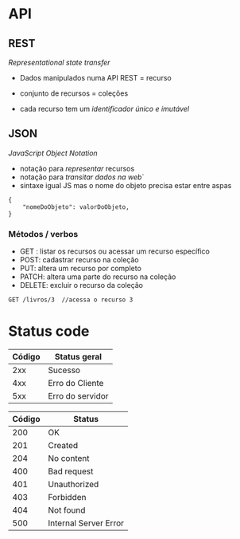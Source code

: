 # API
## REST
*Representational state transfer*

- Dados manipulados numa API  REST = recurso 

- conjunto de recursos = coleções

- cada recurso tem um *identificador único e imutável*


## JSON

*JavaScript Object Notation*

- notação para *representar* recursos
- notação para *transitar dados na web*`
- sintaxe igual  JS mas o nome do objeto precisa estar entre aspas

```
{
    "nomeDoObjeto": valorDoObjeto,
}
```
### Métodos / verbos

- GET : listar os recursos ou acessar um recurso específico
- POST: cadastrar recurso na coleção
- PUT: altera um recurso por completo
- PATCH: altera uma parte do recurso na coleção
- DELETE: excluir o recurso da  coleção

```
GET /livros/3  //acessa o recurso 3
```

# Status code

Código | Status geral
 ---| ----
2xx | Sucesso         
4xx | Erro do Cliente 
5xx | Erro do servidor

Código | Status
 ---| ----
200 | OK
201 | Created
204 | No content
400 | Bad request
401 | Unauthorized
403 | Forbidden
404 | Not found
500 | Internal Server Error





